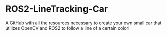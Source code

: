 # ROS2-LineTracking-Car
A GitHub with all the resources necessary to create your own small car that utilizes OpenCV and ROS2 to follow a line of a certain color!
